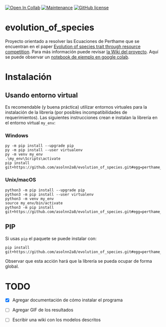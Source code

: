 [![Open In Collab](https://colab.research.google.com/assets/colab-badge.svg)](https://colab.research.google.com/drive/12eInXV0C5Cep8h0PWgh2WxzGKr96NYfa?usp=sharing)
[![Maintenance](https://img.shields.io/badge/Maintained%3F-no-red.svg)](https://bitbucket.org/lbesson/ansi-colors)
[![GitHub license](https://img.shields.io/github/license/Naereen/StrapDown.js.svg)](https://github.com/asolnn2a8/evolution_of_species/blob/master/LICENSE.md)

# evolution_of_species

Proyecto orientado a resolver las Ecuaciones de Perthame que se encuentran en el paper [Evolution of species trait through resource competition](https://link.springer.com/article/10.1007/s00285-011-0447-z). Para más información puede revisar [la Wiki del proyecto](https://github.com/asolnn2a8/evolution_of_species/wiki). Aquí se puede observar un [notebook de ejemplo en google colab](https://colab.research.google.com/drive/12eInXV0C5Cep8h0PWgh2WxzGKr96NYfa?usp=sharing).

# Instalación

## Usando entorno virtual
Es recomendable (y buena práctica) utilizar entornos virtuales para la instalación de la librería (por posibles incompatibilidades de requerimientos). Las siguientes instrucciones crean e instalan la librería en el entorno virtual `my_env`:

### Windows
```
py -m pip install --upgrade pip
py -m pip install --user virtualenv
py -m venv my_env
.\my_env\Scripts\activate
pip install git+https://github.com/asolnn2a8/evolution_of_species.git#egg=perthame_pde
```
### Unix/macOS
```
python3 -m pip install --upgrade pip
python3 -m pip install --user virtualenv
python3 -m venv my_env
source my_env/bin/activate
python3 -m pip install git+https://github.com/asolnn2a8/evolution_of_species.git#egg=perthame_pde
```

## PIP
Si usas `pip` el paquete se puede instalar con:
```
pip install git+https://github.com/asolnn2a8/evolution_of_species.git#egg=perthame_pde
```
Observar que esta acción hará que la librería se pueda ocupar de forma global.

# TODO

* [X] Agregar documentación de cómo instalar el programa
* [ ] Agregar GIF de los resultados
* [ ] Escribir una wiki con los modelos descritos


